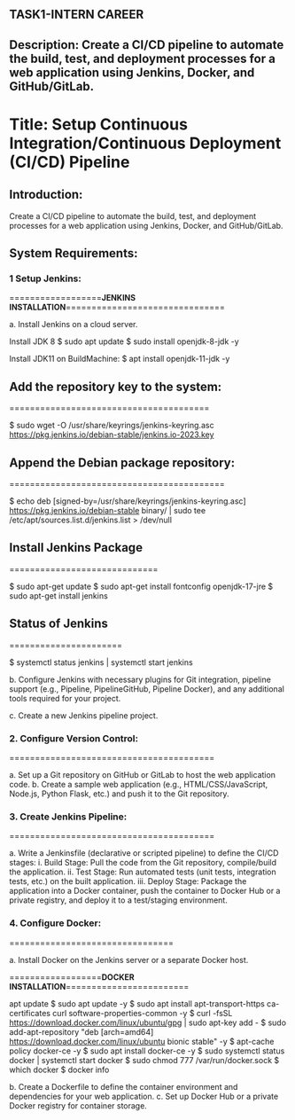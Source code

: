 ## TASK1-INTERN CAREER ##

## **Description**: **Create a CI/CD pipeline to automate the build, test, and deployment processes for a web application using Jenkins, Docker, and GitHub/GitLab.** ##

# **Title**: Setup Continuous Integration/Continuous Deployment (CI/CD) Pipeline  #

## **Introduction**: ##
Create a CI/CD pipeline to automate the build, test, and deployment processes for a web application using Jenkins, Docker, and GitHub/GitLab.

## **System Requirements**: ##

### 1 **Setup Jenkins**: ###

==================**JENKINS INSTALLATION**===============================

a. Install Jenkins on a cloud server.

Install JDK 8
$ sudo apt update
$ sudo install openjdk-8-jdk -y

Install JDK11 on BuildMachine:
$ apt install openjdk-11-jdk -y


## Add the repository key to the system: ##
=======================================

$ sudo wget -O /usr/share/keyrings/jenkins-keyring.asc \
  https://pkg.jenkins.io/debian-stable/jenkins.io-2023.key


## Append the Debian package repository: ##
==========================================

$  echo deb [signed-by=/usr/share/keyrings/jenkins-keyring.asc] \
    https://pkg.jenkins.io/debian-stable binary/ | sudo tee \
    /etc/apt/sources.list.d/jenkins.list > /dev/null

## Install Jenkins Package ##
=============================

$ sudo apt-get update
$ sudo apt-get install fontconfig openjdk-17-jre
$ sudo apt-get install jenkins

## Status of Jenkins ##
======================

$ systemctl status jenkins | systemctl start jenkins


b. Configure Jenkins with necessary plugins for Git integration, pipeline support (e.g., Pipeline, PipelineGitHub, Pipeline Docker), and any additional tools required for your project.

c. Create a new Jenkins pipeline project.

### 2. Configure Version Control: ###
========================================

a. Set up a Git repository on GitHub or GitLab to host the web application code.
b. Create a sample web application (e.g., HTML/CSS/JavaScript, Node.js, Python Flask, etc.) and push it to the Git repository.

### 3. Create Jenkins Pipeline: ###
========================================

a. Write a Jenkinsfile (declarative or scripted pipeline) to define the CI/CD stages:
i. Build Stage: Pull the code from the Git repository, compile/build the application.
ii. Test Stage: Run automated tests (unit tests, integration tests, etc.) on the built application.
iii. Deploy Stage: Package the application into a Docker container, push the container to Docker Hub or a private registry, and deploy it to a test/staging environment.

### 4. Configure Docker: ###
================================

a. Install Docker on the Jenkins server or a separate Docker host.

==================**DOCKER INSTALLATION**========================

apt update
$ sudo apt update -y
$ sudo apt install apt-transport-https ca-certificates curl software-properties-common -y
$ curl -fsSL https://download.docker.com/linux/ubuntu/gpg | sudo apt-key add -
$ sudo add-apt-repository "deb [arch=amd64] https://download.docker.com/linux/ubuntu bionic stable" -y
$ apt-cache policy docker-ce -y
$ sudo apt install docker-ce -y
$ sudo systemctl status docker | systemctl start docker
$ sudo chmod 777 /var/run/docker.sock
$ which docker
$ docker info




b. Create a Dockerfile to define the container environment and dependencies for your web application.
c. Set up Docker Hub or a private Docker registry for container storage.






